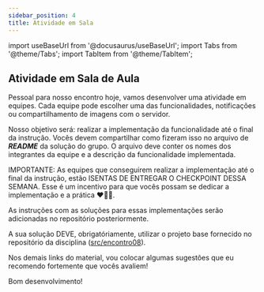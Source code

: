 ```yaml
---
sidebar_position: 4
title: Atividade em Sala
---
```


import useBaseUrl from '@docusaurus/useBaseUrl';
import Tabs from '@theme/Tabs';
import TabItem from '@theme/TabItem';

## Atividade em Sala de Aula

Pessoal para nosso encontro hoje, vamos desenvolver uma atividade em equipes. Cada equipe pode escolher uma das funcionalidades, notificações ou compartilhamento de imagens com o servidor.

Nosso objetivo será: realizar a implementação da funcionalidade até o final da instrução. Vocês devem compartilhar como fizeram isso no arquivo de ***README*** da solução do grupo. O arquivo deve conter os nomes dos integrantes da equipe e a descrição da funcionalidade implementada.

IMPORTANTE: As equipes que conseguirem realizar a implementação até o final da instrução, estão ISENTAS DE ENTREGAR O CHECKPOINT DESSA SEMANA. Esse é um incentivo para que vocês possam se dedicar a implementação e a prática ♥️📱🤖.

As instruções com as soluções para essas implementações serão adicionadas no repositório posteriormente.

A sua solução DEVE, obrigatóriamente, utilizar o projeto base fornecido no repositório da disciplina ([src/encontro08](https://github.com/Murilo-ZC/M10-Inteli-Eng-Comp/tree/main/src/encontro08)).

Nos demais links do material, vou colocar algumas sugestões que eu recomendo fortemente que vocês avaliem!

Bom desenvolvimento!